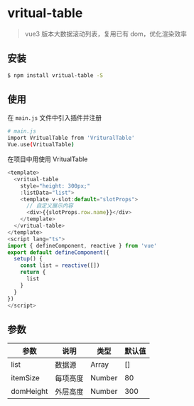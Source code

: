 # vritual-table

> vue3 版本大数据滚动列表，复用已有 dom，优化渲染效率

## 安装

```bash
$ npm install vritual-table -S
```

## 使用

在 `main.js` 文件中引入插件并注册

```bash
# main.js
import VritualTable from 'VrituralTable'
Vue.use(VritualTable)
```

在项目中用使用 VritualTable

```js
<template>
  <vritual-table
    style="height: 300px;"
    :listData="list">
    <template v-slot:default="slotProps">
      // 自定义展示内容
      <div>{{slotProps.row.name}}</div>
    </template>
  </vritual-table>
</template>
<script lang="ts">
import { defineComponent, reactive } from 'vue'
export default defineComponent({
  setup() {
    const list = reactive([])
    return {
      list
    }
  }
})
</script>
```

## 参数

| 参数      | 说明     | 类型   | 默认值 |
| --------- | -------- | ------ | ------ |
| list      | 数据源   | Array  | []     |
| itemSize  | 每项高度 | Number | 80     |
| domHeight | 外层高度 | Number | 300    |
